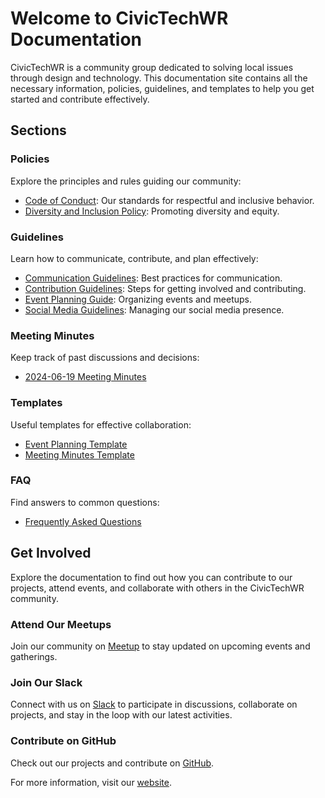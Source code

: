 # Welcome to CivicTechWR Documentation

CivicTechWR is a community group dedicated to solving local issues through design and technology. This documentation site contains all the necessary information, policies, guidelines, and templates to help you get started and contribute effectively.

## Sections

### Policies
Explore the principles and rules guiding our community:
- [Code of Conduct](policies/Code_of_Conduct.md): Our standards for respectful and inclusive behavior.
- [Diversity and Inclusion Policy](policies/Diversity_and_Inclusion_Policy.md): Promoting diversity and equity.

### Guidelines
Learn how to communicate, contribute, and plan effectively:
- [Communication Guidelines](guidelines/Communication_Guidelines.md): Best practices for communication.
- [Contribution Guidelines](guidelines/Contribution_Guidelines.md): Steps for getting involved and contributing.
- [Event Planning Guide](guidelines/Event_Planning_Guide.md): Organizing events and meetups.
- [Social Media Guidelines](guidelines/SocialMedia_Guidelines.md): Managing our social media presence.

### Meeting Minutes
Keep track of past discussions and decisions:
- [2024-06-19 Meeting Minutes](meeting-minutes/2024-06-19_Meeting_Minutes.md)

### Templates
Useful templates for effective collaboration:
- [Event Planning Template](ctwr-templates/Event_Planning_Template.md)
- [Meeting Minutes Template](ctwr-templates/Meeting_Minutes_Template.md)

### FAQ
Find answers to common questions:
- [Frequently Asked Questions](faq/index.md)

## Get Involved

Explore the documentation to find out how you can contribute to our projects, attend events, and collaborate with others in the CivicTechWR community.

### Attend Our Meetups
Join our community on [Meetup](https://www.meetup.com/civictechwr/) to stay updated on upcoming events and gatherings.

### Join Our Slack
Connect with us on [Slack](https://join.slack.com/t/civictechwr/shared_invite/zt-2ldijjy0i-gaGvPkuafPt9Zpn7jml70w) to participate in discussions, collaborate on projects, and stay in the loop with our latest activities.

### Contribute on GitHub
Check out our projects and contribute on [GitHub](https://github.com/CivicTechWR).

For more information, visit our [website](https://civictechwr.org).